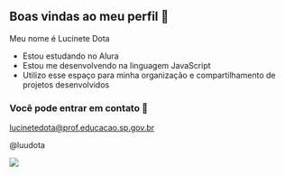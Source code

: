 ## Boas vindas ao meu perfil 🌸


Meu nome é Lucinete Dota

- Estou estudando no Alura
- Estou me desenvolvendo na linguagem JavaScript
- Utilizo esse espaço para minha organização e compartilhamento de projetos desenvolvidos

### Você pode entrar em contato 📧

lucinetedota@prof.educacao.sp.gov.br

@luudota

![](https://tenor.com/pt-BR/view/amor-da-minha-vida-gif-27547650)
